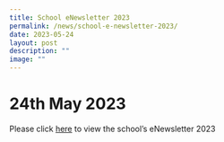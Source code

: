 ```yaml
---
title: School eNewsletter 2023
permalink: /news/school-e-newsletter-2023/
date: 2023-05-24
layout: post
description: ""
image: ""
---
```

# 24th May 2023

Please click [here](https://tinyurl.com/2xzz2tur) to view the school’s eNewsletter 2023